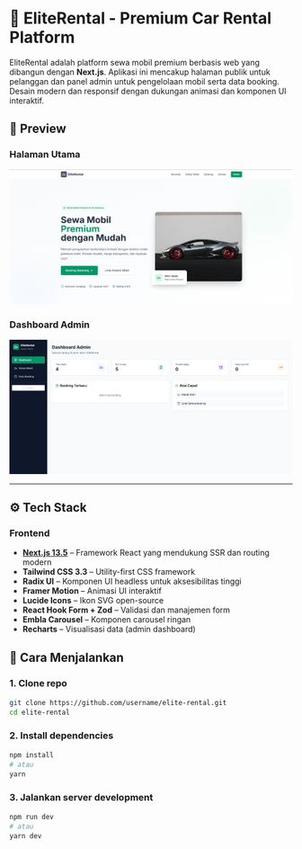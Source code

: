 # 🚗 EliteRental - Premium Car Rental Platform

EliteRental adalah platform sewa mobil premium berbasis web yang dibangun dengan **Next.js**. Aplikasi ini mencakup halaman publik untuk pelanggan dan panel admin untuk pengelolaan mobil serta data booking. Desain modern dan responsif dengan dukungan animasi dan komponen UI interaktif.

## 📸 Preview

### Halaman Utama
![Main Page Preview](image/main.png)

### Dashboard Admin
![Admin Dashboard Preview](image/admin.png)

---

## ⚙️ Tech Stack

### Frontend
- **[Next.js 13.5](https://nextjs.org/)** – Framework React yang mendukung SSR dan routing modern
- **Tailwind CSS 3.3** – Utility-first CSS framework
- **Radix UI** – Komponen UI headless untuk aksesibilitas tinggi
- **Framer Motion** – Animasi UI interaktif
- **Lucide Icons** – Ikon SVG open-source
- **React Hook Form + Zod** – Validasi dan manajemen form
- **Embla Carousel** – Komponen carousel ringan
- **Recharts** – Visualisasi data (admin dashboard)


## 🚀 Cara Menjalankan

### 1. Clone repo

```bash
git clone https://github.com/username/elite-rental.git
cd elite-rental
```

### 2. Install dependencies

```bash
npm install
# atau
yarn
```

### 3. Jalankan server development

```bash
npm run dev
# atau
yarn dev
```


